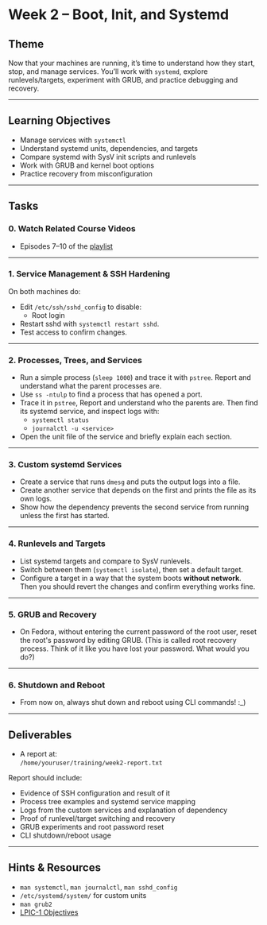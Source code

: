 # Week 2 – Boot, Init, and Systemd

## Theme
Now that your machines are running, it’s time to understand how they start, stop, and manage services. You’ll work with `systemd`, explore runlevels/targets, experiment with GRUB, and practice debugging and recovery.  

---

## Learning Objectives
- Manage services with `systemctl`  
- Understand systemd units, dependencies, and targets  
- Compare systemd with SysV init scripts and runlevels  
- Work with GRUB and kernel boot options 
- Practice recovery from misconfiguration  

---

## Tasks

### 0. Watch Related Course Videos
- Episodes 7–10 of the [playlist](https://www.youtube.com/watch?v=cqfrsmg4BKo&list=PL-tKrPVkKKE0kM18Sg5fqaZW1V2nidAeU)  

---

### 1. Service Management & SSH Hardening
On both machines do:
- Edit `/etc/ssh/sshd_config` to disable:  
  - Root login  
- Restart sshd with `systemctl restart sshd`.  
- Test access to confirm changes.  

---

### 2. Processes, Trees, and Services
- Run a simple process (`sleep 1000`) and trace it with `pstree`. Report and understand what the parent processes are. 
- Use `ss -ntulp` to find a process that has opened a port.  
- Trace it in `pstree`, Report and understand who the parents are. Then find its systemd service, and inspect logs with:  
  - `systemctl status`  
  - `journalctl -u <service>`  
- Open the unit file of the service and briefly explain each section.  

---

### 3. Custom systemd Services
- Create a service that runs `dmesg` and puts the output logs into a file.  
- Create another service that depends on the first and prints the file as its own logs.  
- Show how the dependency prevents the second service from running unless the first has started.  

---

### 4. Runlevels and Targets
- List systemd targets and compare to SysV runlevels. 
- Switch between them (`systemctl isolate`), then set a default target.  
- Configure a target in a way that the system boots **without network**. Then you should revert the changes and confirm everything works fine.

---

### 5. GRUB and Recovery
- On Fedora, without entering the current password of the root user, reset the root's password by editing GRUB. (This is called root recovery process. Think of it like you have lost your password. What would you do?)

---

### 6. Shutdown and Reboot
- From now on, always shut down and reboot using CLI commands! :_) 

---

## Deliverables
- A report at:  
`/home/youruser/training/week2-report.txt`  

Report should include:  
- Evidence of SSH configuration and result of it  
- Process tree examples and systemd service mapping  
- Logs from the custom services and explanation of dependency  
- Proof of runlevel/target switching and recovery  
- GRUB experiments and root password reset  
- CLI shutdown/reboot usage  

---

## Hints & Resources
- `man systemctl`, `man journalctl`, `man sshd_config`  
- `/etc/systemd/system/` for custom units  
- `man grub2`  
- [LPIC-1 Objectives](https://www.lpi.org/our-certifications/lpic-1-overview)  

